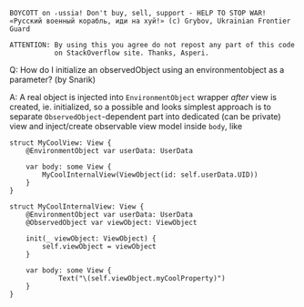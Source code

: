 ```
BOYCOTT on ᵣussia! Don't buy, sell, support - HELP TO STOP WAR!
«Русский военный корабль, иди на хуй!» (c) Grybov, Ukrainian Frontier Guard

ATTENTION: By using this you agree do not repost any part of this code
           on StackOverflow site. Thanks, Asperi.
```

Q: How do I initialize an observedObject using an environmentobject as a parameter? (by Snarik)

A: A real object is injected into `EnvironmentObject` wrapper *after* view is created, ie. initialized, so
a possible and looks simplest approach is to separate `ObservedObject`-dependent part into dedicated (can be
private) view and inject/create observable view model inside `body`, like

    struct MyCoolView: View {
        @EnvironmentObject var userData: UserData
    
        var body: some View {
            MyCoolInternalView(ViewObject(id: self.userData.UID))
        }
    }
    
    struct MyCoolInternalView: View {
        @EnvironmentObject var userData: UserData
        @ObservedObject var viewObject: ViewObject
    
        init(_ viewObject: ViewObject) {
            self.viewObject = viewObject
        }
    
        var body: some View {
                Text("\(self.viewObject.myCoolProperty)")
        }
    }

